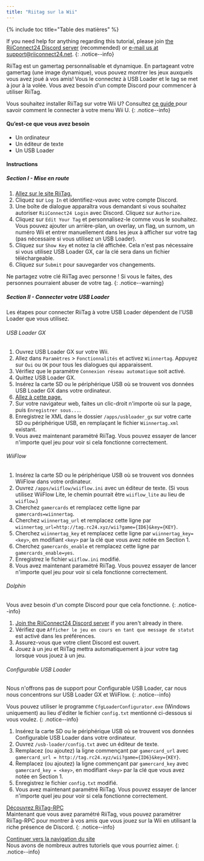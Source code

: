 ```yaml
---
title: "Riitag sur la Wii"
---
```


{% include toc title="Table des matières" %}

If you need help for anything regarding this tutorial, please join [the RiiConnect24 Discord server](https://discord.gg/rc24) (recommended) or [e-mail us at support@riiconnect24.net](mailto:support@riiconnect24.net).
{: .notice--info}

RiiTag est un gamertag personnalisable et dynamique. En partageant votre gamertag (une image dynamique), vous pouvez montrer les jeux auxquels vous avez joué à vos amis! Vous le connectez à USB Loader et le tag se met à jour à la volée. Vous avez besoin d'un compte Discord pour commencer à utiliser RiiTag.

Vous souhaitez installer RiiTag sur votre Wii U? Consultez [ ce guide ](riitag-wiiu) pour savoir comment le connecter à votre menu Wii U.
{: .notice--info}

#### Qu’est-ce que vous avez besoin

* Un ordinateur
* Un éditeur de texte
* Un USB Loader

#### Instructions

##### Section I - Mise en route

1. [Allez sur le site RiiTag.](https://tag.rc24.xyz/)
2. Cliquez sur `Log In` et identifiez-vous avec votre compte Discord.
3. Une boîte de dialogue apparaîtra vous demandant si vous souhaitez autoriser `RiiConnect24 Login` avec Discord. Cliquez sur `Authorize`.
4. Cliquez sur `Edit Your Tag` et personnalisez-le comme vous le souhaitez. Vous pouvez ajouter un arrière-plan, un overlay, un flag, un surnom, un numéro Wii et entrer manuellement dans les jeux à afficher sur votre tag (pas nécessaire si vous utilisez un USB Loader).
5. Cliquez sur `Show Key` et notez la clé affichée. Cela n'est pas nécessaire si vous utilisez USB Loader GX, car la clé sera dans un fichier téléchargeable.
6. Cliquez sur `Submit` pour sauvegarder vos changements.

Ne partagez votre clé RiiTag avec personne ! Si vous le faites, des personnes pourraient abuser de votre tag.
{: .notice--warning}

##### Section II - Connecter votre USB Loader

Les étapes pour connecter RiiTag à votre USB Loader dépendent de l'USB Loader que vous utilisez.

###### USB Loader GX

1. Ouvrez USB Loader GX sur votre Wii.
2. Allez dans `Paramètres` > `Fonctionnalités` et activez `Wiinnertag`. Appuyez sur `Oui` ou `OK` pour tous les dialogues qui apparaissent.
3. Vérifiez que le paramètre `Connexion réseau automatique` soit activé.
4. Quittez USB Loader GX.
5. Insérez la carte SD ou le périphérique USB où se trouvent vos données USB Loader GX dans votre ordinateur.
6. [Allez à cette page.](https://tag.rc24.xyz/Wiinnertag.xml)
7. Sur votre navigateur web, faites un clic-droit n'importe où sur la page, puis `Enregistrer sous...`.
8. Enregistrez le XML dans le dossier `/apps/usbloader_gx` sur votre carte SD ou périphérique USB, en remplaçant le fichier `Wiinnertag.xml` existant.
9. Vous avez maintenant paramétré RiiTag. Vous pouvez essayer de lancer n'importe quel jeu pour voir si cela fonctionne correctement.

###### WiiFlow

1. Insérez la carte SD ou le périphérique USB où se trouvent vos données WiiFlow dans votre ordinateur.
2. Ouvrez `/apps/wiiflow/wiiflow.ini` avec un éditeur de texte. (Si vous utilisez WiiFlow Lite, le chemin pourrait être `wiiflow_lite` au lieu de `wiiflow`.)
3. Cherchez `gamercards` et remplacez cette ligne par `gamercards=wiinnertag`.
4. Cherchez `wiinnertag_url` et remplacez cette ligne par `wiinnertag_url=http://tag.rc24.xyz/wii?game={ID6}&key={KEY}`.
5. Cherchez `wiinnertag_key` et remplacez cette ligne par `wiinnertag_key=<key>`, en modifiant `<key>` par la clé que vous avez notée en Section 1.
6. Cherchez `gamercards_enable` et remplacez cette ligne par `gamercards_enable=yes`.
7. Enregistrez le fichier `wiiflow.ini` modifié.
8. Vous avez maintenant paramétré RiiTag. Vous pouvez essayer de lancer n'importe quel jeu pour voir si cela fonctionne correctement.

###### Dolphin

Vous avez besoin d'un compte Discord pour que cela fonctionne.
{: .notice--info}

1. [Join the RiiConnect24 Discord server](https://discord.gg/rc24) if you aren't already in there.
2. Vérifiez que `Afficher le jeu en cours en tant que message de statut` est activé dans les préférences.
3. Assurez-vous que votre client Discord est ouvert.
4. Jouez à un jeu et RiiTag mettra automatiquement à jour votre tag lorsque vous jouez à un jeu.

###### Configurable USB Loader

Nous n'offrons pas de support pour Configurable USB Loader, car nous nous concentrons sur USB Loader GX et WiiFlow.
{: .notice--info}

Vous pouvez utiliser le programme `CfgLoaderConfigurator.exe` (Windows uniquement) au lieu d'éditer le fichier `config.txt` mentionné ci-dessous si vous voulez.
{: .notice--info}

1. Insérez la carte SD ou le périphérique USB où se trouvent vos données Configurable USB Loader dans votre ordinateur.
2. Ouvrez `/usb-loader/config.txt` avec un éditeur de texte.
3. Remplacez (ou ajoutez) la ligne commençant par `gamercard_url` avec `gamercard_url = http://tag.rc24.xyz/wii?game={ID6}&key={KEY}`.
4. Remplacez (ou ajoutez) la ligne commençant par `gamercard_key` avec `gamercard_key = <key>`, en modifiant `<key>` par la clé que vous avez notée en Section 1.
5. Enregistrez le fichier `config.txt` modifié.
6. Vous avez maintenant paramétré RiiTag. Vous pouvez essayer de lancer n'importe quel jeu pour voir si cela fonctionne correctement.

[Découvrez RiiTag-RPC](https://github.com/RiiConnect24/RiiTag-RPC/releases/latest)<br> Maintenant que vous avez paramétré RiiTag, vous pouvez paramétrer RiiTag-RPC pour montrer à vos amis que vous jouez sur la Wii en utilisant la riche présence de Discord.
{: .notice--info}

[Continuer vers la navigation du site](site-navigation)<br> Nous avons de nombreux autres tutoriels que vous pourriez aimer.
{: .notice--info}
